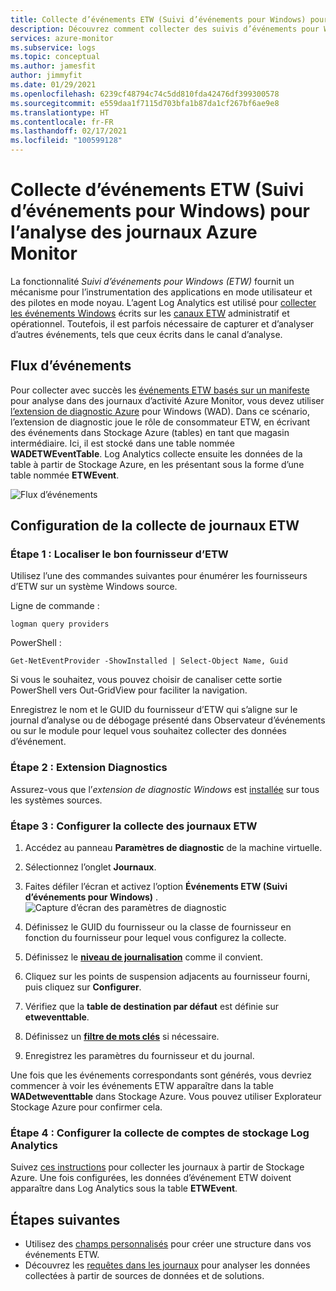 ```yaml
---
title: Collecte d’événements ETW (Suivi d’événements pour Windows) pour l’analyse des journaux Azure Monitor
description: Découvrez comment collecter des suivis d’événements pour Windows (ETW) pour analyse dans des journaux d’activité Azure Monitor.
services: azure-monitor
ms.subservice: logs
ms.topic: conceptual
ms.author: jamesfit
author: jimmyfit
ms.date: 01/29/2021
ms.openlocfilehash: 6239cf48794c74c5dd810fda42476df399300578
ms.sourcegitcommit: e559daa1f7115d703bfa1b87da1cf267bf6ae9e8
ms.translationtype: HT
ms.contentlocale: fr-FR
ms.lasthandoff: 02/17/2021
ms.locfileid: "100599128"
---
```

# <a name="collecting-event-tracing-for-windows-etw-events-for-analysis-azure-monitor-logs"></a>Collecte d’événements ETW (Suivi d’événements pour Windows) pour l’analyse des journaux Azure Monitor

La fonctionnalité *Suivi d’événements pour Windows (ETW)* fournit un mécanisme pour l’instrumentation des applications en mode utilisateur et des pilotes en mode noyau. L’agent Log Analytics est utilisé pour [collecter les événements Windows](https://docs.microsoft.com/azure/azure-monitor/platform/data-sources-windows-events) écrits sur les [canaux ETW](https://docs.microsoft.com/windows/win32/wes/eventmanifestschema-channeltype-complextype) administratif et opérationnel. Toutefois, il est parfois nécessaire de capturer et d’analyser d’autres événements, tels que ceux écrits dans le canal d’analyse.  

## <a name="event-flow"></a>Flux d’événements

Pour collecter avec succès les [événements ETW basés sur un manifeste](https://docs.microsoft.com/windows/win32/etw/about-event-tracing#types-of-providers) pour analyse dans des journaux d’activité Azure Monitor, vous devez utiliser [l’extension de diagnostic Azure](https://docs.microsoft.com/azure/azure-monitor/platform/diagnostics-extension-overview) pour Windows (WAD). Dans ce scénario, l’extension de diagnostic joue le rôle de consommateur ETW, en écrivant des événements dans Stockage Azure (tables) en tant que magasin intermédiaire. Ici, il est stocké dans une table nommée **WADETWEventTable**. Log Analytics collecte ensuite les données de la table à partir de Stockage Azure, en les présentant sous la forme d’une table nommée **ETWEvent**.

![Flux d’événements](./media/data-sources-event-tracing-windows/event-flow.png)

## <a name="configuring-etw-log-collection"></a>Configuration de la collecte de journaux ETW

### <a name="step-1-locate-the-correct-etw-provider"></a>Étape 1 : Localiser le bon fournisseur d’ETW

Utilisez l’une des commandes suivantes pour énumérer les fournisseurs d’ETW sur un système Windows source.

Ligne de commande :

```
logman query providers
```

PowerShell :
```
Get-NetEventProvider -ShowInstalled | Select-Object Name, Guid
```
Si vous le souhaitez, vous pouvez choisir de canaliser cette sortie PowerShell vers Out-GridView pour faciliter la navigation.

Enregistrez le nom et le GUID du fournisseur d’ETW qui s’aligne sur le journal d’analyse ou de débogage présenté dans Observateur d’événements ou sur le module pour lequel vous souhaitez collecter des données d’événement.

### <a name="step-2-diagnostics-extension"></a>Étape 2 : Extension Diagnostics

Assurez-vous que l’*extension de diagnostic Windows* est [installée](https://docs.microsoft.com/azure/azure-monitor/platform/diagnostics-extension-windows-install#install-with-azure-portal) sur tous les systèmes sources.

### <a name="step-3-configure-etw-log-collection"></a>Étape 3 : Configurer la collecte des journaux ETW

1. Accédez au panneau **Paramètres de diagnostic** de la machine virtuelle.

2. Sélectionnez l’onglet **Journaux**.

3. Faites défiler l’écran et activez l’option **Événements ETW (Suivi d’événements pour Windows)** . ![Capture d’écran des paramètres de diagnostic](./media/data-sources-event-tracing-windows/enable-event-tracing-windows-collection.png)

4. Définissez le GUID du fournisseur ou la classe de fournisseur en fonction du fournisseur pour lequel vous configurez la collecte.

5. Définissez le [**niveau de journalisation**](https://docs.microsoft.com/windows/win32/etw/configuring-and-starting-an-event-tracing-session) comme il convient.

6. Cliquez sur les points de suspension adjacents au fournisseur fourni, puis cliquez sur **Configurer**.

7. Vérifiez que la **table de destination par défaut** est définie sur **etweventtable**.

8. Définissez un [**filtre de mots clés**](https://docs.microsoft.com/windows/win32/wes/defining-keywords-used-to-classify-types-of-events) si nécessaire.

9. Enregistrez les paramètres du fournisseur et du journal.

Une fois que les événements correspondants sont générés, vous devriez commencer à voir les événements ETW apparaître dans la table **WADetweventtable** dans Stockage Azure. Vous pouvez utiliser Explorateur Stockage Azure pour confirmer cela.

### <a name="step-4-configure-log-analytics-storage-account-collection"></a>Étape 4 : Configurer la collecte de comptes de stockage Log Analytics

Suivez [ces instructions](https://docs.microsoft.com/azure/azure-monitor/platform/diagnostics-extension-logs#collect-logs-from-azure-storage) pour collecter les journaux à partir de Stockage Azure. Une fois configurées, les données d’événement ETW doivent apparaître dans Log Analytics sous la table **ETWEvent**.

## <a name="next-steps"></a>Étapes suivantes
- Utilisez des [champs personnalisés](https://docs.microsoft.com/azure/azure-monitor/platform/custom-fields) pour créer une structure dans vos événements ETW.
- Découvrez les [requêtes dans les journaux](https://docs.microsoft.com/azure/azure-monitor/log-query/log-query-overview) pour analyser les données collectées à partir de sources de données et de solutions.
